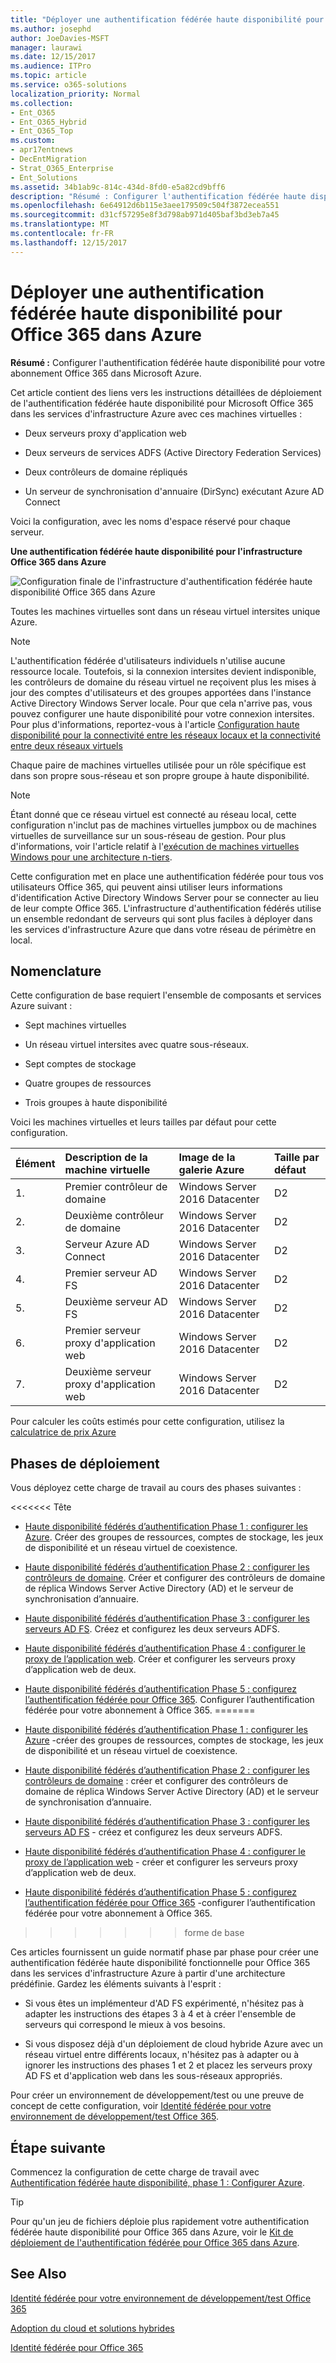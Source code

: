 ```yaml
---
title: "Déployer une authentification fédérée haute disponibilité pour Office 365 dans Azure"
ms.author: josephd
author: JoeDavies-MSFT
manager: laurawi
ms.date: 12/15/2017
ms.audience: ITPro
ms.topic: article
ms.service: o365-solutions
localization_priority: Normal
ms.collection:
- Ent_O365
- Ent_O365_Hybrid
- Ent_O365_Top
ms.custom:
- apr17entnews
- DecEntMigration
- Strat_O365_Enterprise
- Ent_Solutions
ms.assetid: 34b1ab9c-814c-434d-8fd0-e5a82cd9bff6
description: "Résumé : Configurer l'authentification fédérée haute disponibilité pour votre abonnement Office 365 dans Microsoft Azure."
ms.openlocfilehash: 6e64912d6b115e3aee179509c504f3872ecea551
ms.sourcegitcommit: d31cf57295e8f3d798ab971d405baf3bd3eb7a45
ms.translationtype: MT
ms.contentlocale: fr-FR
ms.lasthandoff: 12/15/2017
---
```

# <a name="deploy-high-availability-federated-authentication-for-office-365-in-azure"></a>Déployer une authentification fédérée haute disponibilité pour Office 365 dans Azure

 **Résumé :** Configurer l'authentification fédérée haute disponibilité pour votre abonnement Office 365 dans Microsoft Azure.
  
Cet article contient des liens vers les instructions détaillées de déploiement de l'authentification fédérée haute disponibilité pour Microsoft Office 365 dans les services d'infrastructure Azure avec ces machines virtuelles :
  
- Deux serveurs proxy d'application web
    
- Deux serveurs de services ADFS (Active Directory Federation Services)
    
- Deux contrôleurs de domaine répliqués
    
- Un serveur de synchronisation d'annuaire (DirSync) exécutant Azure AD Connect
    
Voici la configuration, avec les noms d'espace réservé pour chaque serveur.
  
**Une authentification fédérée haute disponibilité pour l'infrastructure Office 365 dans Azure**

![Configuration finale de l'infrastructure d'authentification fédérée haute disponibilité Office 365 dans Azure](images/c5da470a-f2aa-489a-a050-df09b4d641df.png)
  
Toutes les machines virtuelles sont dans un réseau virtuel intersites unique Azure. 
  
> [!NOTE]
> L'authentification fédérée d'utilisateurs individuels n'utilise aucune ressource locale. Toutefois, si la connexion intersites devient indisponible, les contrôleurs de domaine du réseau virtuel ne reçoivent plus les mises à jour des comptes d'utilisateurs et des groupes apportées dans l'instance Active Directory Windows Server locale. Pour que cela n'arrive pas, vous pouvez configurer une haute disponibilité pour votre connexion intersites. Pour plus d'informations, reportez-vous à l'article [Configuration haute disponibilité pour la connectivité entre les réseaux locaux et la connectivité entre deux réseaux virtuels](https://docs.microsoft.com/azure/vpn-gateway/vpn-gateway-highlyavailable)
  
Chaque paire de machines virtuelles utilisée pour un rôle spécifique est dans son propre sous-réseau et son propre groupe à haute disponibilité.
  
> [!NOTE]
> Étant donné que ce réseau virtuel est connecté au réseau local, cette configuration n'inclut pas de machines virtuelles jumpbox ou de machines virtuelles de surveillance sur un sous-réseau de gestion. Pour plus d'informations, voir l'article relatif à l'[exécution de machines virtuelles Windows pour une architecture n-tiers](https://docs.microsoft.com/azure/guidance/guidance-compute-n-tier-vm). 
  
Cette configuration met en place une authentification fédérée pour tous vos utilisateurs Office 365, qui peuvent ainsi utiliser leurs informations d'identification Active Directory Windows Server pour se connecter au lieu de leur compte Office 365. L'infrastructure d'authentification fédérés utilise un ensemble redondant de serveurs qui sont plus faciles à déployer dans les services d'infrastructure Azure que dans votre réseau de périmètre en local.
  
## <a name="bill-of-materials"></a>Nomenclature

Cette configuration de base requiert l'ensemble de composants et services Azure suivant :
  
- Sept machines virtuelles
    
- Un réseau virtuel intersites avec quatre sous-réseaux.
    
- Sept comptes de stockage
    
- Quatre groupes de ressources
    
- Trois groupes à haute disponibilité
    
Voici les machines virtuelles et leurs tailles par défaut pour cette configuration.
  
|**Élément**|**Description de la machine virtuelle**|**Image de la galerie Azure**|**Taille par défaut**|
|:-----|:-----|:-----|:-----|
|1.  <br/> |Premier contrôleur de domaine  <br/> |Windows Server 2016 Datacenter  <br/> |D2  <br/> |
|2.  <br/> |Deuxième contrôleur de domaine  <br/> |Windows Server 2016 Datacenter  <br/> |D2  <br/> |
|3.  <br/> |Serveur Azure AD Connect  <br/> |Windows Server 2016 Datacenter  <br/> |D2  <br/> |
|4.  <br/> |Premier serveur AD FS  <br/> |Windows Server 2016 Datacenter  <br/> |D2  <br/> |
|5.  <br/> |Deuxième serveur AD FS  <br/> |Windows Server 2016 Datacenter  <br/> |D2  <br/> |
|6.  <br/> |Premier serveur proxy d'application web  <br/> |Windows Server 2016 Datacenter  <br/> |D2  <br/> |
|7.  <br/> |Deuxième serveur proxy d'application web  <br/> |Windows Server 2016 Datacenter  <br/> |D2  <br/> |
   
Pour calculer les coûts estimés pour cette configuration, utilisez la [calculatrice de prix Azure](https://azure.microsoft.com/pricing/calculator/)
  
## <a name="phases-of-deployment"></a>Phases de déploiement

Vous déployez cette charge de travail au cours des phases suivantes :
  
<<<<<<< Tête
- [Haute disponibilité fédérés d’authentification Phase 1 : configurer les Azure](high-availability-federated-authentication-phase-1-configure-azure.md). Créer des groupes de ressources, comptes de stockage, les jeux de disponibilité et un réseau virtuel de coexistence.
    
- [Haute disponibilité fédérés d’authentification Phase 2 : configurer les contrôleurs de domaine](high-availability-federated-authentication-phase-2-configure-domain-controllers.md). Créer et configurer des contrôleurs de domaine de réplica Windows Server Active Directory (AD) et le serveur de synchronisation d’annuaire.
    
- [Haute disponibilité fédérés d’authentification Phase 3 : configurer les serveurs AD FS](high-availability-federated-authentication-phase-3-configure-ad-fs-servers.md). Créez et configurez les deux serveurs ADFS.
    
- [Haute disponibilité fédérés d’authentification Phase 4 : configurer le proxy de l’application web](high-availability-federated-authentication-phase-4-configure-web-application-pro.md). Créer et configurer les serveurs proxy d’application web de deux.
    
- [Haute disponibilité fédérés d’authentification Phase 5 : configurez l’authentification fédérée pour Office 365](high-availability-federated-authentication-phase-5-configure-federated-authentic.md). Configurer l’authentification fédérée pour votre abonnement à Office 365. =======
- [Haute disponibilité fédérés d’authentification Phase 1 : configurer les Azure](high-availability-federated-authentication-phase-1-configure-azure.md) -créer des groupes de ressources, comptes de stockage, les jeux de disponibilité et un réseau virtuel de coexistence.
    
- [Haute disponibilité fédérés d’authentification Phase 2 : configurer les contrôleurs de domaine](high-availability-federated-authentication-phase-2-configure-domain-controllers.md) : créer et configurer des contrôleurs de domaine de réplica Windows Server Active Directory (AD) et le serveur de synchronisation d’annuaire.
    
- [Haute disponibilité fédérés d’authentification Phase 3 : configurer les serveurs AD FS](high-availability-federated-authentication-phase-3-configure-ad-fs-servers.md) - créez et configurez les deux serveurs ADFS.
    
- [Haute disponibilité fédérés d’authentification Phase 4 : configurer le proxy de l’application web](high-availability-federated-authentication-phase-4-configure-web-application-pro.md) - créer et configurer les serveurs proxy d’application web de deux.
    
- [Haute disponibilité fédérés d’authentification Phase 5 : configurez l’authentification fédérée pour Office 365](high-availability-federated-authentication-phase-5-configure-federated-authentic.md) -configurer l’authentification fédérée pour votre abonnement à Office 365.
>>>>>>> forme de base
    
Ces articles fournissent un guide normatif phase par phase pour créer une authentification fédérée haute disponibilité fonctionnelle pour Office 365 dans les services d'infrastructure Azure à partir d'une architecture prédéfinie. Gardez les éléments suivants à l'esprit :
  
- Si vous êtes un implémenteur d'AD FS expérimenté, n'hésitez pas à adapter les instructions des étapes 3 à 4 et à créer l'ensemble de serveurs qui correspond le mieux à vos besoins.
    
- Si vous disposez déjà d'un déploiement de cloud hybride Azure avec un réseau virtuel entre différents locaux, n'hésitez pas à adapter ou à ignorer les instructions des phases 1 et 2 et placez les serveurs proxy AD FS et d'application web dans les sous-réseaux appropriés.
    
Pour créer un environnement de développement/test ou une preuve de concept de cette configuration, voir [Identité fédérée pour votre environnement de développement/test Office 365](federated-identity-for-your-office-365-dev-test-environment.md).
  
## <a name="next-step"></a>Étape suivante

Commencez la configuration de cette charge de travail avec [Authentification fédérée haute disponibilité, phase 1 : Configurer Azure](high-availability-federated-authentication-phase-1-configure-azure.md). 
  
> [!TIP]
> Pour qu'un jeu de fichiers déploie plus rapidement votre authentification fédérée haute disponibilité pour Office 365 dans Azure, voir le [Kit de déploiement de l'authentification fédérée pour Office 365 dans Azure](https://gallery.technet.microsoft.com/Federated-Authentication-8a9f1664). 
  
## <a name="see-also"></a>See Also

[Identité fédérée pour votre environnement de développement/test Office 365](federated-identity-for-your-office-365-dev-test-environment.md)
  
[Adoption du cloud et solutions hybrides](cloud-adoption-and-hybrid-solutions.md)

[Identité fédérée pour Office 365](https://support.office.com/article/Understanding-Office-365-identity-and-Azure-Active-Directory-06a189e7-5ec6-4af2-94bf-a22ea225a7a9#bk_federated)


